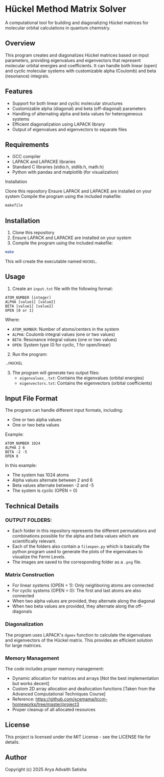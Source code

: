 # Hückel Method Matrix Solver

A computational tool for building and diagonalizing Hückel matrices for molecular orbital calculations in quantum chemistry.

## Overview

This program creates and diagonalizes Hückel matrices based on input parameters, providing eigenvalues and eigenvectors that represent molecular orbital energies and coefficients. It can handle both linear (open) and cyclic molecular systems with customizable alpha (Coulomb) and beta (resonance) integrals.

## Features

- Support for both linear and cyclic molecular structures
- Customizable alpha (diagonal) and beta (off-diagonal) parameters
- Handling of alternating alpha and beta values for heterogeneous systems
- Efficient diagonalization using LAPACK library
- Output of eigenvalues and eigenvectors to separate files

## Requirements

- GCC compiler
- LAPACK and LAPACKE libraries
- Standard C libraries (stdio.h, stdlib.h, math.h)
- Python with pandas and matplotlib (for visualization)

Installation

Clone this repository
Ensure LAPACK and LAPACKE are installed on your system
Compile the program using the included makefile:

```bash
makefile
```

## Installation

1. Clone this repository
2. Ensure LAPACK and LAPACKE are installed on your system
3. Compile the program using the included makefile:

```bash
make
```

This will create the executable named `HUCKEL`.

## Usage

1. Create an `input.txt` file with the following format:

```
ATOM_NUMBER [integer]
ALPHA [value1] [value2]
BETA [value1] [value2]
OPEN [0 or 1]
```

Where:
- `ATOM_NUMBER`: Number of atoms/centers in the system
- `ALPHA`: Coulomb integral values (one or two values)
- `BETA`: Resonance integral values (one or two values)
- `OPEN`: System type (0 for cyclic, 1 for open/linear)

2. Run the program:

```bash
./HUCKEL
```

3. The program will generate two output files:
   - `eigenvalues_.txt`: Contains the eigenvalues (orbital energies)
   - `eigenvectors.txt`: Contains the eigenvectors (orbital coefficients)

## Input File Format

The program can handle different input formats, including:
- One or two alpha values
- One or two beta values

Example:
```
ATOM_NUMBER 1024
ALPHA 2 6
BETA -2 -5
OPEN 0
```

In this example:
- The system has 1024 atoms
- Alpha values alternate between 2 and 6
- Beta values alternate between -2 and -5
- The system is cyclic (OPEN = 0)

## Technical Details

### OUTPUT FOLDERS:

- Each folder in this repository represents the different permutations and combinations possible for the alpha and beta values which are scientifically relevant.
- Each of the folders also contain a `fileopen.py` which is basically the python program used to generate the plots of the eigenvalues to visualize the Fermi Levels.
- The images are saved to the corresponding folder as a `.png` file.

### Matrix Construction

- For linear systems (OPEN = 1): Only neighboring atoms are connected
- For cyclic systems (OPEN = 0): The first and last atoms are also connected
- When two alpha values are provided, they alternate along the diagonal
- When two beta values are provided, they alternate along the off-diagonals

### Diagonalization

The program uses LAPACK's `dgeev` function to calculate the eigenvalues and eigenvectors of the Hückel matrix. This provides an efficient solution for large matrices.

### Memory Management

The code includes proper memory management:
- Dynamic allocation for matrices and arrays [Not the best implementation but works decent]
- Custom 2D array allocation and deallocation functions [Taken from the Advanced Computational Techniques Course]
- Reference: https://github.com/scemama/tccm-homeworks/tree/master/project3
- Proper cleanup of all allocated resources

## License

This project is licensed under the MIT License - see the LICENSE file for details.

## Author

Copyright (c) 2025 Arya Advaith Satisha
